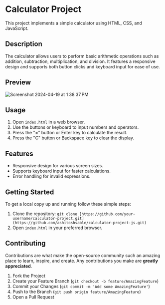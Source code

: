 # Calculator Project

This project implements a simple calculator using HTML, CSS, and JavaScript.

## Description

The calculator allows users to perform basic arithmetic operations such as addition, subtraction, multiplication, and division. It features a responsive design and supports both button clicks and keyboard input for ease of use.

## Preview

![Screenshot 2024-04-19 at 1 38 37 PM](https://github.com/ashitoshsable/calculator-project-js/assets/99812620/a4d3ffe1-07fb-4bb5-bb93-d0dd6569538b)

## Usage

1. Open `index.html` in a web browser.
2. Use the buttons or keyboard to input numbers and operators.
3. Press the "=" button or Enter key to calculate the result.
4. Press the "C" button or Backspace key to clear the display.

## Features

- Responsive design for various screen sizes.
- Supports keyboard input for faster calculations.
- Error handling for invalid expressions.

## Getting Started

To get a local copy up and running follow these simple steps:

1. Clone the repository: `git clone [https://github.com/your-username/calculator-project.git](https://github.com/ashitoshsable/calculator-project-js.git)`
2. Open `index.html` in your preferred browser.

## Contributing

Contributions are what make the open-source community such an amazing place to learn, inspire, and create. Any contributions you make are **greatly appreciated**.

1. Fork the Project
2. Create your Feature Branch (`git checkout -b feature/AmazingFeature`)
3. Commit your Changes (`git commit -m 'Add some AmazingFeature'`)
4. Push to the Branch (`git push origin feature/AmazingFeature`)
5. Open a Pull Request
